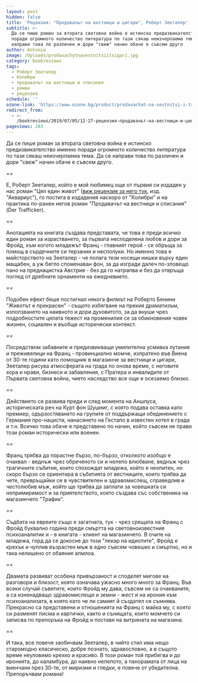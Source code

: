 ```yaml
---
layout: post
hidden: false
title: 'Рецензия: "Продавачът на вестници и цигари", Роберт Зееталер'
subtitle: >-
  Да се пише роман за втората световна война е истинско предизвикателство именно
  поради огромното количество литература по тази сякаш неизчерпаема тема. Да се
  направи това по различен и дори "свеж" начин обаче е съвсем друго
author: Antonia
image: /Uploads/prodavachytnavestnitsiitsigari.jpg
category: bookreviews
tags:
  - Роберт Зееталер
  - Колибри
  - продавачът на вестници и списания
  - роман
  - рецензия
schedule: ''
ozone-link: 'https://www.ozone.bg/product/prodavachat-na-vestnitsi-i-tsigari/'
redirect_from:
  - >-
    /bookreviews/2019/07/05/12-27-рецензия-продавачът-на-вестници-и-цигари-роберт-зееталер
pageviews: 283
---
```

Да се пише роман за втората световна война е истинско предизвикателство именно поради огромното количество литература по тази сякаш неизчерпаема тема. Да се направи това по различен и дори "свеж" начин обаче е съвсем друго. 

\==

Е, Роберт Зееталер, който е мой любимец още от първия си издаден у нас роман "Цял един живот" ([виж рецензия за него тук](https://literaturnirazgovori.com/bookreviews/2019/01/21/21-08-%D1%80%D0%BE%D0%B1%D0%B5%D1%80%D1%82-%D0%B7%D0%B5%D0%B5%D1%82%D0%B0%D0%BB%D0%B5%D1%80-%D1%86%D1%8F%D0%BB-%D0%B5%D0%B4%D0%B8%D0%BD-%D0%B6%D0%B8%D0%B2%D0%BE%D1%82.html), изд. "Аквариус"), го постига в издадения наскоро от "Колибри" и на практика по-ранен негов роман "Продавачът на вестници и списания" (Der Trafficker). 

\==

Анотацията на книгата създава представата, че това е преди всичко един роман за израстването, за първата несподелена любов и дори за Фройд, към когото младежът Франц - главният герой - се обръща за помощ в сърдечните си терзания и несполуки. Но именно това е майсторството на Зееталер - че полага тези носещи нишки върху един мащабен, а уж бегло споменаван фон, за да изгради далеч по-зловещо пано на преднацистка Австрия - без да го натрапва и без да отвръща поглед от дребните орнаменти на ежедневието. 

\==

Подобен ефект беше постигнал някога филмът на Роберто Бенини "Животът е прекрасен" - същото избягване на прекия драматизъм, използването на наивното и дори духовитото, за да внуши чрез подробностите цялата тежест на променилия се за обикновения човек жизнен, социален и въобще исторически контекст. 

\==

Посредством забавните и предизвикващи умилителна усмивка лутания и преживелици на Франц - провинциално момче, изпратено във Виена от 30-те години като помощник в магазинче за вестници и цигари, Зееталер рисува атмосферата на града по онова време, с неговите хора и нрави, бизнеси и забавления, с Пратера и инвалидите от Първата световна война, чието наследство все още е осезаемо близко. 

\==

Действието се развива преди и след момента на Аншлуса, историческата реч на Курт фон Шушниг, с която подава оставка като премиер, одързостяването на групите от поддържащи обединението с Германия про-нацисти, нанасянето на Гестапо в известен хотел в града и т.н. Всичко това обаче е представено по начин, който съвсем не прави този роман исторически или военен. 

\==

Франц трябва да порастне бързо, по-бързо, отколкото изобщо е очаквал - веднъж чрез обреченото си и нелепо влюбване, веднъж чрез трагичните събития, които спохождат младежа, който е неопитен, но скоро бързо се ориентира в събитията от вестниците, които трябва да чете, превръщайки се в чувствителен и здравомислещ, справедлив и честолюбив мъж, който ще трябва да заплати за човешката си непримиримост и за приятелството, което създава със собственика на магазинчето "Трафик". 

\==

Съдбата на евреите също е загатната, тук - чрез срещата на Франц с Фройд буквално година преди смъртта на световноизвестния психоаналитик и - в книгата - клиент на магазинчето. В очите на младежа, горд да се докосне до този "лекар на идиотите", Фройд е крехък и чуплив възрастен мъж в едно съвсем човешко и смъртно, но и така нелишено от обаяние апмлоа. 

\==

Двамата развиват особена привързаност и споделят мигове на разговори и близост, която означава ужасно много много за Франц. Във всеки случай съветите, които Фройд му дава, съвсем не са очакваните, а са изненадващо здравомислещи и земни - жест и на ирония към психоанализата, в която като че ли самият й създател се съмнява. Прекрасно са представени и отношенията на Франц с майка му, с която си разменят писма и картички, както и сънищата, които момчето си записва по препоръка на Фройд и поставя на витрината на магазина. 

\==

И така, все повече заобичвам Зееталер, в чийто стил има нещо старомодно класическо, добре познато, здравословно, а в същото време неуловимо крехко и красиво. В този роман той прибягва и до иронията, до каламбура, до наивно нелепото, а панорамата от лица на виенчани през 30-те, от миризми и гледки, е повече от убедителна. Препоръчвам романа!
